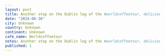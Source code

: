 ```yaml
---
layout: post
title: Another stop on the Dublin leg of the #worldcoffeetour, delicious americano and a sweat treat
date: "2024-08-30"
city: Unknown
country: Unknown
continent: Unknown
cafe_name: Worldcoffeetour
notes: Another stop on the Dublin leg of the #worldcoffeetour, delicious americano and a sweat treat
published: 1
---
```

